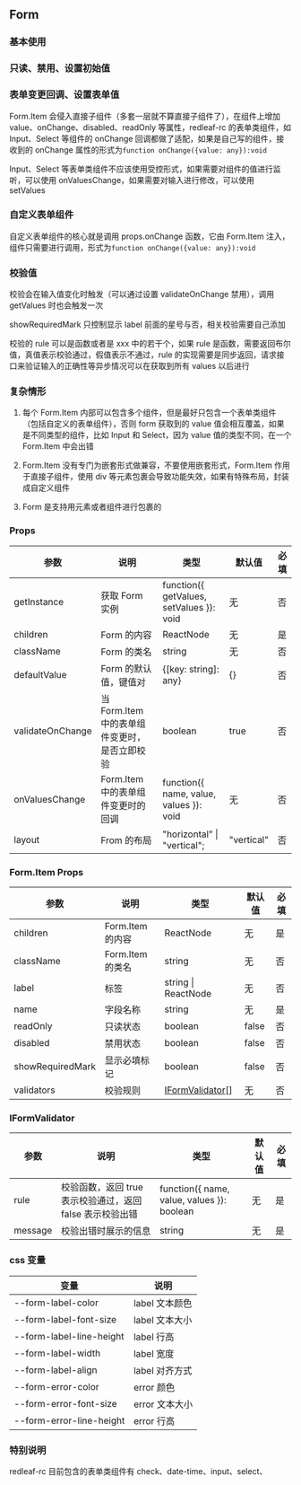 ## Form

### 基本使用

<code src="../demo/form/form1.tsx"></code>

### 只读、禁用、设置初始值

<code src="../demo/form/form2.tsx"></code>

### 表单变更回调、设置表单值

Form.Item 会侵入直接子组件（多套一层就不算直接子组件了），在组件上增加 value、onChange、disabled、readOnly 等属性，redleaf-rc 的表单类组件，如 Input、Select 等组件的 onChange 回调都做了适配，如果是自己写的组件，接收到的 onChange 属性的形式为`function onChange({value: any}):void`

Input、Select 等表单类组件不应该使用受控形式，如果需要对组件的值进行监听，可以使用 onValuesChange，如果需要对输入进行修改，可以使用 setValues

<code src="../demo/form/form3.tsx"></code>

### 自定义表单组件

自定义表单组件的核心就是调用 props.onChange 函数，它由 Form.Item 注入，组件只需要进行调用，形式为`function onChange({value: any}):void`

<code src="../demo/form/form4.tsx"></code>

### 校验值

校验会在输入值变化时触发（可以通过设置 validateOnChange 禁用），调用 getValues 时也会触发一次

showRequiredMark 只控制显示 label 前面的星号与否，相关校验需要自己添加

校验的 rule 可以是函数或者是 xxx 中的若干个，如果 rule 是函数，需要返回布尔值，真值表示校验通过，假值表示不通过，rule 的实现需要是同步返回，请求接口来验证输入的正确性等异步情况可以在获取到所有 values 以后进行

<code src="../demo/form/form5.tsx"></code>

### 复杂情形

1. 每个 Form.Item 内部可以包含多个组件，但是最好只包含一个表单类组件（包括自定义的表单组件），否则 form 获取到的 value 值会相互覆盖，如果是不同类型的组件，比如 Input 和 Select，因为 value 值的类型不同，在一个 Form.Item 中会出错

2. Form.Item 没有专门为嵌套形式做兼容，不要使用嵌套形式，Form.Item 作用于直接子组件，使用 div 等元素包裹会导致功能失效，如果有特殊布局，封装成自定义组件

3. Form 是支持用元素或者组件进行包裹的

<code src="../demo/form/form6.tsx"></code>

### Props

| 参数             | 说明                                          | 类型                                     | 默认值     | 必填 |
| ---------------- | --------------------------------------------- | ---------------------------------------- | ---------- | ---- |
| getInstance      | 获取 Form 实例                                | function({ getValues, setValues }): void | 无         | 否   |
| children         | Form 的内容                                   | ReactNode                                | 无         | 是   |
| className        | Form 的类名                                   | string                                   | 无         | 否   |
| defaultValue     | Form 的默认值，键值对                         | {[key: string]: any}                     | {}         | 否   |
| validateOnChange | 当 Form.Item 中的表单组件变更时，是否立即校验 | boolean                                  | true       | 否   |
| onValuesChange   | Form.Item 中的表单组件变更时的回调            | function({ name, value, values }): void  | 无         | 否   |
| layout           | From 的布局                                   | "horizontal" \| "vertical";              | "vertical" | 否   |

### Form.Item Props

| 参数             | 说明             | 类型                                | 默认值 | 必填 |
| ---------------- | ---------------- | ----------------------------------- | ------ | ---- |
| children         | Form.Item 的内容 | ReactNode                           | 无     | 是   |
| className        | Form.Item 的类名 | string                              | 无     | 否   |
| label            | 标签             | string \| ReactNode                 | 无     | 否   |
| name             | 字段名称         | string                              | 无     | 是   |
| readOnly         | 只读状态         | boolean                             | false  | 否   |
| disabled         | 禁用状态         | boolean                             | false  | 否   |
| showRequiredMark | 显示必填标记     | boolean                             | false  | 否   |
| validators       | 校验规则         | [IFormValidator](#iformvalidator)[] | 无     | 否   |

### IFormValidator

| 参数    | 说明                                                      | 类型                                       | 默认值 | 必填 |
| ------- | --------------------------------------------------------- | ------------------------------------------ | ------ | ---- |
| rule    | 校验函数，返回 true 表示校验通过，返回 false 表示校验出错 | function({ name, value, values }): boolean | 无     | 是   |
| message | 校验出错时展示的信息                                      | string                                     | 无     | 是   |

### css 变量

| 变量                     | 说明           |
| ------------------------ | -------------- |
| --form-label-color       | label 文本颜色 |
| --form-label-font-size   | label 文本大小 |
| --form-label-line-height | label 行高     |
| --form-label-width       | label 宽度     |
| --form-label-align       | label 对齐方式 |
| --form-error-color       | error 颜色     |
| --form-error-font-size   | error 文本大小 |
| --form-error-line-height | error 行高     |

### 特别说明

redleaf-rc 目前包含的表单类组件有 check、date-time、input、select、
